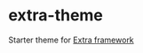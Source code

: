 extra-theme
=============

Starter theme for [Extra framework](https://github.com/extralagence/extra-framework)
